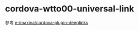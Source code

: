# cordova-wtto00-universal-link

参考 [e-imaxina/cordova-plugin-deeplinks](https://github.com/e-imaxina/cordova-plugin-deeplinks)
